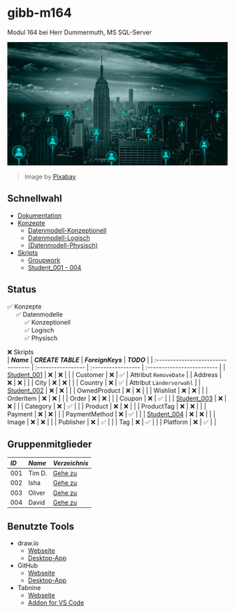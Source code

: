 # gibb-m164
Modul 164 bei Herr Dummermuth, MS SQL-Server

![Thumbnail](Zusatzmaterial/thumbnail.jpg)
> Image by [Pixabay](https://pixabay.com/)

## Schnellwahl
- [Dokumentation](Dokumentation/IET-164_Dokumentation_Dummermuth.docx?raw=1)
- [Konzepte](Konzepte)
  - [Datenmodell-Konzeptionell](Konzepte/Datenmodell-Konzeptionell.png?raw=1)
  - [Datenmodell-Logisch](Konzepte/Datenmodell-Logisch.png?raw=1)
  - [\(Datenmodell-Physisch\)](Konzepte/Datenmodell-Physisch.png?raw=1)
- [Skripts](Skripts)
  - [Groupwork](Skripts/Groupwork)
  - [Student_001 - 004](#gruppenskripts)

## Status
:white_check_mark: Konzepte  
&nbsp;&nbsp;&nbsp;&nbsp;&nbsp;:white_check_mark: Datenmodelle  
&nbsp;&nbsp;&nbsp;&nbsp;&nbsp;&nbsp;&nbsp;&nbsp;&nbsp;&nbsp;:white_check_mark: Konzeptionell  
&nbsp;&nbsp;&nbsp;&nbsp;&nbsp;&nbsp;&nbsp;&nbsp;&nbsp;&nbsp;:white_check_mark: Logisch  
&nbsp;&nbsp;&nbsp;&nbsp;&nbsp;&nbsp;&nbsp;&nbsp;&nbsp;&nbsp;:white_check_mark: Physisch  

:x: Skripts   
| ***Name***                         | ***CREATE TABLE*** | ***ForeignKeys***  | ***TODO***                 |
| :--------------------------------- | :----------------- | :----------------- | :------------------------- |
| [Student_001](Skripts/Student_001) | :x:                | :x:                |                            |
| Customer                           | :x:                | :white_check_mark: | Attribut `RemoveDate`      |
| Address                            | :x:                | :x:                |                            |
| City                               | :x:                | :x:                |                            |
| Country                            | :x:                | :white_check_mark: | Attribut `Ländervorwahl`   |
| [Student_002](Skripts/Student_002) | :x:                | :x:                |                            |
| OwnedProduct                       | :x:                | :x:                |                            |
| Wishlist                           | :x:                | :x:                |                            |
| OrderItem                          | :x:                | :x:                |                            |
| Order                              | :x:                | :x:                |                            |
| Coupon                             | :x:                | :white_check_mark: |                            |
| [Student_003](Skripts/Student_003) | :x:                | :x:                |                            |
| Category                           | :x:                | :white_check_mark: |                            |
| Product                            | :x:                | :x:                |                            |
| ProductTag                         | :x:                | :x:                |                            |
| Payment                            | :x:                | :x:                |                            |
| PaymentMethod                      | :x:                | :white_check_mark: |                            |
| [Student_004](Skripts/Student_004) | :x:                | :x:                |                            |
| Image                              | :x:                | :x:                |                            |
| Publisher                          | :x:                | :white_check_mark: |                            |
| Tag                                | :x:                | :white_check_mark: |                            |
| Platform                           | :x:                | :white_check_mark: |                            |
               
## Gruppenmitglieder
| ***ID*** | ***Name*** | ***Verzeichnis***              |
| :------- | :--------- | :----------------------------- |
| 001      | Tim D.     | [Gehe zu](Skripts/Student_001) |
| 002      | Isha       | [Gehe zu](Skripts/Student_002) |
| 003      | Oliver     | [Gehe zu](Skripts/Student_003) |
| 004      | David      | [Gehe zu](Skripts/Student_004) |

## Benutzte Tools
- draw.io
  - [Webseite](https://app.diagrams.net/)
  - [Desktop-App](https://github.com/jgraph/drawio-desktop/releases/latest)
- GitHub
  - [Webseite](https://github.com/)
  - [Desktop-App](https://github.com/desktop/desktop#where-can-i-get-it)
- Tabnine
  - [Webseite](https://www.tabnine.com/)
  - [Addon for VS Code](https://www.tabnine.com/install/vscode)
